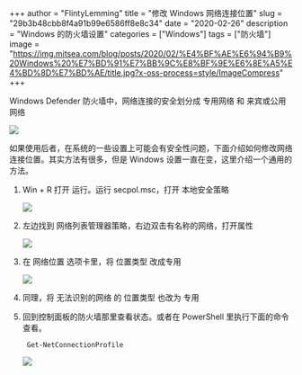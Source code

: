 +++
author = "FlintyLemming"
title = "修改 Windows 网络连接位置"
slug = "29b3b48cbb8f4a91b99e6586ff8e8c34"
date = "2020-02-26"
description = "Windows 的防火墙设置"
categories = ["Windows"]
tags = ["防火墙"]
image = "https://img.mitsea.com/blog/posts/2020/02/%E4%BF%AE%E6%94%B9%20Windows%20%E7%BD%91%E7%BB%9C%E8%BF%9E%E6%8E%A5%E4%BD%8D%E7%BD%AE/title.jpg?x-oss-process=style/ImageCompress"
+++

Windows Defender 防火墙中，网络连接的安全划分成 专用网络 和 来宾或公用网络

![](https://img.mitsea.com/blog/posts/2020/02/%E4%BF%AE%E6%94%B9%20Windows%20%E7%BD%91%E7%BB%9C%E8%BF%9E%E6%8E%A5%E4%BD%8D%E7%BD%AE/1.png?x-oss-process=style/ImageCompress)

如果使用后者，在系统的一些设置上可能会有安全性问题，下面介绍如何修改网络连接位置。其实方法有很多，但是 Windows 设置一直在变，这里介绍一个通用的方法。

1. Win + R 打开 运行。运行 secpol.msc，打开 本地安全策略

    ![](https://img.mitsea.com/blog/posts/2020/02/%E4%BF%AE%E6%94%B9%20Windows%20%E7%BD%91%E7%BB%9C%E8%BF%9E%E6%8E%A5%E4%BD%8D%E7%BD%AE/2.png?x-oss-process=style/ImageCompress)

2. 左边找到 网络列表管理器策略，右边双击有名称的网络，打开属性

    ![](https://img.mitsea.com/blog/posts/2020/02/%E4%BF%AE%E6%94%B9%20Windows%20%E7%BD%91%E7%BB%9C%E8%BF%9E%E6%8E%A5%E4%BD%8D%E7%BD%AE/3.png?x-oss-process=style/ImageCompress)

3. 在 网络位置 选项卡里，将 位置类型 改成专用

    ![](https://img.mitsea.com/blog/posts/2020/02/%E4%BF%AE%E6%94%B9%20Windows%20%E7%BD%91%E7%BB%9C%E8%BF%9E%E6%8E%A5%E4%BD%8D%E7%BD%AE/4.png?x-oss-process=style/ImageCompress)

4. 同理，将 无法识别的网络 的 位置类型 也改为 专用
5. 回到控制面板的防火墙那里查看状态。或者在 PowerShell 里执行下面的命令查看。

        Get-NetConnectionProfile

    ![](https://img.mitsea.com/blog/posts/2020/02/%E4%BF%AE%E6%94%B9%20Windows%20%E7%BD%91%E7%BB%9C%E8%BF%9E%E6%8E%A5%E4%BD%8D%E7%BD%AE/5.png?x-oss-process=style/ImageCompress)